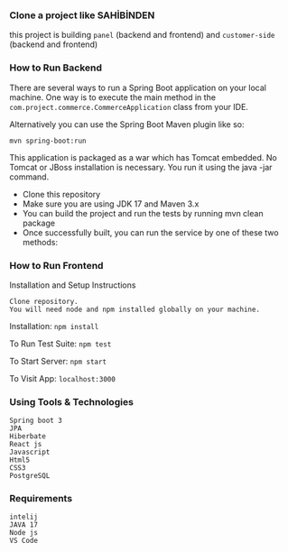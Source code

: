 ### Clone a project like SAHİBİNDEN

this project is building `panel` (backend and frontend) and `customer-side` (backend and frontend) 

### How to Run Backend
There are several ways to run a Spring Boot application on your local machine. 
One way is to execute the main method in the `com.project.commerce.CommerceApplication` class from your IDE.

Alternatively you can use the Spring Boot Maven plugin like so:
```
mvn spring-boot:run
```
This application is packaged as a war which has Tomcat embedded. No Tomcat or JBoss installation is necessary. You run it using the java -jar command.

- Clone this repository
- Make sure you are using JDK 17 and Maven 3.x
- You can build the project and run the tests by running mvn clean package
- Once successfully built, you can run the service by one of these two methods:


### How to Run Frontend
Installation and Setup Instructions
```
Clone repository.
You will need node and npm installed globally on your machine.
```
Installation:         `npm install`

To Run Test Suite:    `npm test`

To Start Server:      `npm start`

To Visit App:         `localhost:3000`


### Using Tools & Technologies
```
Spring boot 3
JPA
Hiberbate
React js
Javascript
Html5
CSS3
PostgreSQL
```

### Requirements
```
intelij
JAVA 17
Node js
VS Code

```
